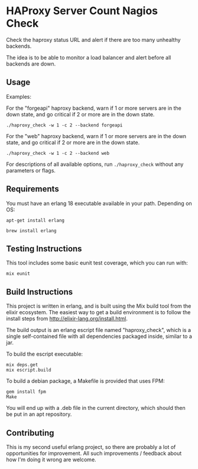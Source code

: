 HAProxy Server Count Nagios Check
=================================

Check the haproxy status URL and alert if there are too many unhealthy backends.

The idea is to be able to monitor a load balancer and alert before all backends
are down.

Usage
-----

Examples:

For the "forgeapi" haproxy backend, warn if 1 or more servers are in the down
state, and go critical if 2 or more are in the down state.
```shell
./haproxy_check -w 1 -c 2 --backend forgeapi
```

For the "web" haproxy backend, warn if 1 or more servers are in the down
state, and go critical if 2 or more are in the down state.
```shell
./haproxy_check -w 1 -c 2 --backend web
```

For descriptions of all available options, run `./haproxy_check` without any parameters or flags.

Requirements
-----------------
You must have an erlang 18 executable available in your path. Depending on OS:
```shell
apt-get install erlang
```
```shell
brew install erlang
```

Testing Instructions
--------------------

This tool includes some basic eunit test coverage, which you can run with:

```shell
mix eunit
```

Build Instructions
------------------

This project is written in erlang, and is built using the Mix build tool from
the elixir ecosystem. The easiest way to get a build environment is to follow
the install steps from http://elixir-lang.org/install.html.

The build output is an erlang escript file named "haproxy_check", which is a single
self-contained file with all dependencies packaged inside, similar to a jar.

To build the escript executable:
```shell
mix deps.get
mix escript.build
```

To build a debian package, a Makefile is provided that uses FPM:
```shell
gem install fpm
Make
```

You will end up with a .deb file in the current directory, which should
then be put in an apt repository.


Contributing
------------

This is my second useful erlang project, so there are probably a lot of
opportunities for improvement. All such improvements / feedback about how I'm
doing it wrong are welcome.
